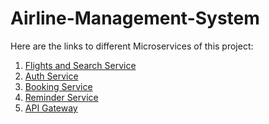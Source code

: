 # Airline-Management-System

Here are the links to different Microservices of this project:
1) [Flights and Search Service](https://github.com/himanshu1409/FlightsAndSearchService)
2) [Auth Service](https://github.com/himanshu1409/Auth_Service)
3) [Booking Service](https://github.com/himanshu1409/AirTicketBookingService)
4) [Reminder Service](https://github.com/himanshu1409/ReminderService)
5) [API Gateway](https://github.com/himanshu1409/API-Gateway)
